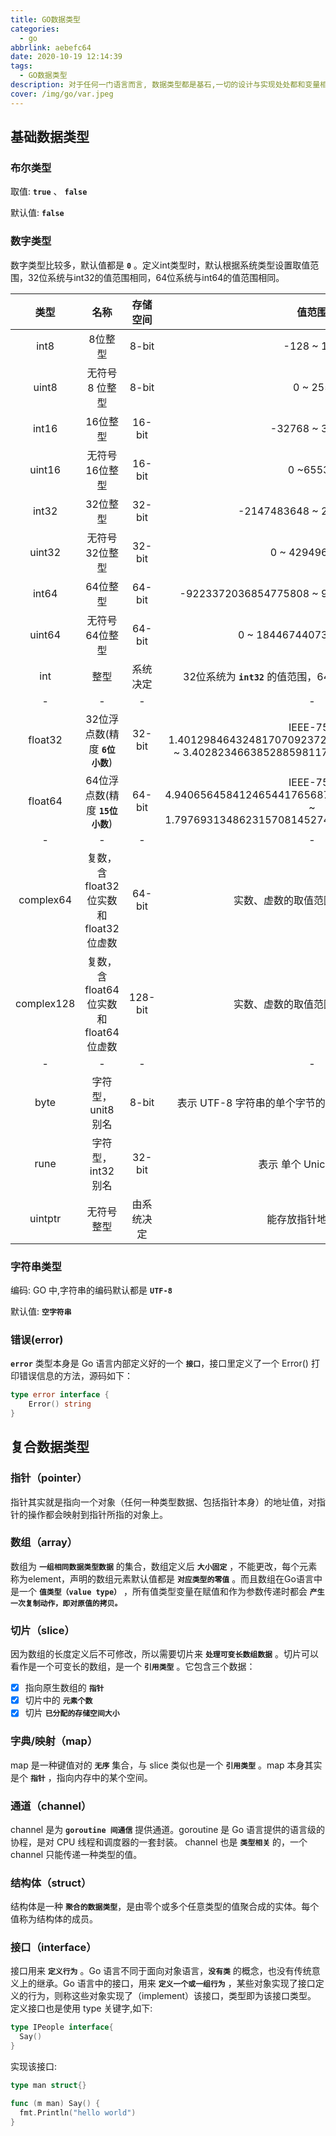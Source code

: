 ```yaml
---
title: GO数据类型
categories:
  - go
abbrlink: aebefc64
date: 2020-10-19 12:14:39
tags:
  - GO数据类型
description: 对于任何一门语言而言, 数据类型都是基石,一切的设计与实现处处都和变量相关,了解一门语言,从数据类型开始.
cover: /img/go/var.jpeg
---
```


## 基础数据类型

### 布尔类型

取值: **`true`** 、 **`false`**

默认值: **`false`**

### 数字类型

数字类型比较多，默认值都是 **`0`** 。定义int类型时，默认根据系统类型设置取值范围，32位系统与int32的值范围相同，64位系统与int64的值范围相同。

|    类型    |                   名称                   |  存储空间  |                                                  值范围                                                  |
| :--------: | :--------------------------------------: | :--------: | :------------------------------------------------------------------------------------------------------: |
|    int8    |                 8位整型                  |   8-bit    |                                                -128 ~ 127                                                |
|   uint8    |             无符号 8 位整型              |   8-bit    |                                                 0 ~ 255                                                  |
|   int16    |                 16位整型                 |   16-bit   |                                              -32768 ~ 32767                                              |
|   uint16   |              无符号16位整型              |   16-bit   |                                                 0 ~65535                                                 |
|   int32    |                 32位整型                 |   32-bit   |                                         -2147483648 ~ 2147483647                                         |
|   uint32   |              无符号32位整型              |   32-bit   |                                              0 ~ 4294967295                                              |
|   int64    |                 64位整型                 |   64-bit   |                                -9223372036854775808 ~ 9223372036854775807                                |
|   uint64   |              无符号64位整型              |   64-bit   |                                         0 ~ 18446744073709551615                                         |
|    int     |                   整型                   |  系统决定  |                     32位系统为 **`int32`** 的值范围，64位系统为 **`int64`** 的值范围                     |
|     -      |                    -                     |     -      |                                                    -                                                     |
|  float32   |      32位浮点数(精度 **`6位小数`**)      |   32-bit   |   IEEE-754 1.401298464324817070923729583289916131280e-45 ~ 3.402823466385288598117041834516925440e+38    |
|  float64   |     64位浮点数(精度 **`15位小数`**)      |   64-bit   | IEEE-754 4.940656458412465441765687928682213723651e-324 ~ 1.797693134862315708145274237317043567981e+308 |
|     -      |                    -                     |     -      |                                                    -                                                     |
| complex64  | 复数，含 float32 位实数和 float32 位虚数 |   64-bit   |                                     实数、虚数的取值范围对应 float32                                     |
| complex128 | 复数，含 float64 位实数和 float64 位虚数 |  128-bit   |                                     实数、虚数的取值范围对应 float64                                     |
|     -      |                    -                     |     -      |                                                    -                                                     |
|    byte    |            字符型，unit8 别名            |   8-bit    |                          表示 UTF-8 字符串的单个字节的值，对应 ASCII 码的字符值                          |
|    rune    |            字符型，int32 别名            |   32-bit   |                                          表示 单个 Unicode 字符                                          |
|  uintptr   |                无符号整型                | 由系统决定 |                                            能存放指针地址即可                                            |

### 字符串类型

编码: GO 中,字符串的编码默认都是 **`UTF-8`**

默认值: **`空字符串`**

### 错误(error)

**`error`** 类型本身是 Go 语言内部定义好的一个 **`接口`**，接口里定义了一个 Error() 打印错误信息的方法，源码如下：

```go
type error interface {
    Error() string
}
```

## 复合数据类型

### 指针（pointer）

指针其实就是指向一个对象（任何一种类型数据、包括指针本身）的地址值，对指针的操作都会映射到指针所指的对象上。

### 数组（array）

数组为 **`一组相同数据类型数据`** 的集合，数组定义后 **`大小固定`** ，不能更改，每个元素称为element，声明的数组元素默认值都是 **`对应类型的零值`** 。而且数组在Go语言中是一个 **`值类型（value type）`** ，所有值类型变量在赋值和作为参数传递时都会 **`产生一次复制动作，即对原值的拷贝。`**

### 切片（slice）

因为数组的长度定义后不可修改，所以需要切片来  **`处理可变长数组数据`** 。切片可以看作是一个可变长的数组，是一个 **`引用类型`** 。它包含三个数据：

- [x] 指向原生数组的 **`指针`**
- [x] 切片中的 **`元素个数`**
- [x] 切片 **`已分配的存储空间大小`**

### 字典/映射（map）

map 是一种键值对的 **`无序`** 集合，与 slice 类似也是一个 **`引用类型`** 。map 本身其实是个 **`指针`** ，指向内存中的某个空间。

### 通道（channel）

channel 是为 **`goroutine 间通信`** 提供通道。goroutine 是 Go 语言提供的语言级的协程，是对 CPU 线程和调度器的一套封装。
channel 也是 **`类型相关`** 的，一个 channel 只能传递一种类型的值。

### 结构体（struct）

结构体是一种 **`聚合的数据类型`**，是由零个或多个任意类型的值聚合成的实体。每个值称为结构体的成员。

### 接口（interface）

接口用来 **`定义行为`** 。Go 语言不同于面向对象语言，**`没有类`** 的概念，也没有传统意义上的继承。Go 语言中的接口，用来 **`定义一个或一组行为`** ，某些对象实现了接口定义的行为，则称这些对象实现了（implement）该接口，类型即为该接口类型。
定义接口也是使用 type 关键字,如下:

```go
type IPeople interface{
  Say()
}
```

实现该接口:

```go
type man struct{}

func (m man) Say() {
  fmt.Println("hello world")
}
```
